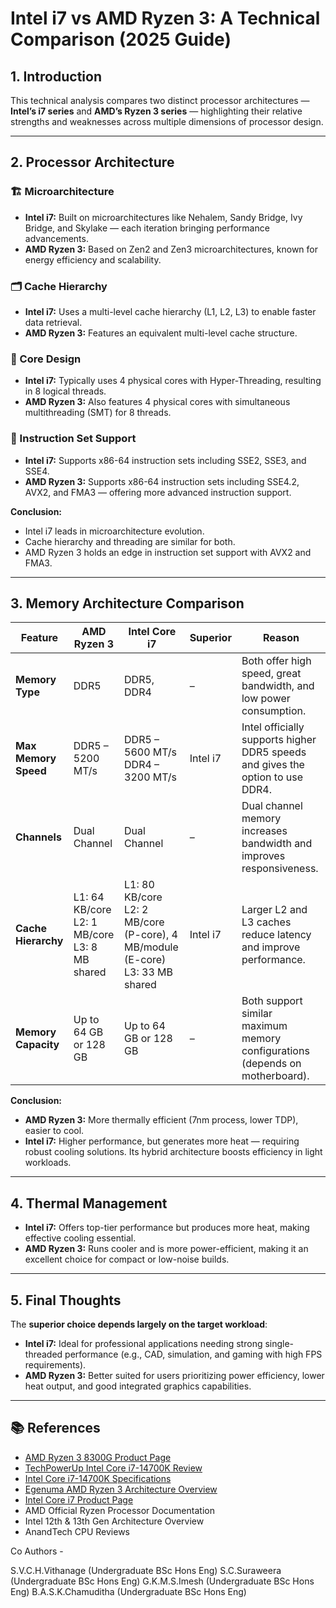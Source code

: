 # Intel i7 vs AMD Ryzen 3: A Technical Comparison (2025 Guide)

## 1. Introduction  
This technical analysis compares two distinct processor architectures — **Intel’s i7 series** and **AMD’s Ryzen 3 series** — highlighting their relative strengths and weaknesses across multiple dimensions of processor design.  

---

## 2. Processor Architecture  

### 🏗️ Microarchitecture  
- **Intel i7:** Built on microarchitectures like Nehalem, Sandy Bridge, Ivy Bridge, and Skylake — each iteration bringing performance advancements.  
- **AMD Ryzen 3:** Based on Zen2 and Zen3 microarchitectures, known for energy efficiency and scalability.  

### 🗂️ Cache Hierarchy  
- **Intel i7:** Uses a multi-level cache hierarchy (L1, L2, L3) to enable faster data retrieval.  
- **AMD Ryzen 3:** Features an equivalent multi-level cache structure.  

### 🧠 Core Design  
- **Intel i7:** Typically uses 4 physical cores with Hyper-Threading, resulting in 8 logical threads.  
- **AMD Ryzen 3:** Also features 4 physical cores with simultaneous multithreading (SMT) for 8 threads.  

### 📜 Instruction Set Support  
- **Intel i7:** Supports x86-64 instruction sets including SSE2, SSE3, and SSE4.  
- **AMD Ryzen 3:** Supports x86-64 instruction sets including SSE4.2, AVX2, and FMA3 — offering more advanced instruction support.  

**Conclusion:**  
- Intel i7 leads in microarchitecture evolution.  
- Cache hierarchy and threading are similar for both.  
- AMD Ryzen 3 holds an edge in instruction set support with AVX2 and FMA3.  

---

## 3. Memory Architecture Comparison  

| **Feature**            | **AMD Ryzen 3**              | **Intel Core i7**            | **Superior** | **Reason** |
|-----------------------|---------------------------|---------------------------|-------------|-----------|
| **Memory Type**       | DDR5                     | DDR5, DDR4                | –           | Both offer high speed, great bandwidth, and low power consumption. |
| **Max Memory Speed**  | DDR5 – 5200 MT/s          | DDR5 – 5600 MT/s <br> DDR4 – 3200 MT/s | Intel i7 | Intel officially supports higher DDR5 speeds and gives the option to use DDR4. |
| **Channels**          | Dual Channel              | Dual Channel              | –           | Dual channel memory increases bandwidth and improves responsiveness. |
| **Cache Hierarchy**   | L1: 64 KB/core <br> L2: 1 MB/core <br> L3: 8 MB shared | L1: 80 KB/core <br> L2: 2 MB/core (P-core), 4 MB/module (E-core) <br> L3: 33 MB shared | Intel i7 | Larger L2 and L3 caches reduce latency and improve performance. |
| **Memory Capacity**   | Up to 64 GB or 128 GB     | Up to 64 GB or 128 GB     | –           | Both support similar maximum memory configurations (depends on motherboard). |  

**Conclusion:**  
- **AMD Ryzen 3:** More thermally efficient (7nm process, lower TDP), easier to cool.  
- **Intel i7:** Higher performance, but generates more heat — requiring robust cooling solutions. Its hybrid architecture boosts efficiency in light workloads.  

---

## 4. Thermal Management  

- **Intel i7:** Offers top-tier performance but produces more heat, making effective cooling essential.  
- **AMD Ryzen 3:** Runs cooler and is more power-efficient, making it an excellent choice for compact or low-noise builds.  

---

## 5. Final Thoughts  
The **superior choice depends largely on the target workload**:  

- **Intel i7:** Ideal for professional applications needing strong single-threaded performance (e.g., CAD, simulation, and gaming with high FPS requirements).  
- **AMD Ryzen 3:** Better suited for users prioritizing power efficiency, lower heat output, and good integrated graphics capabilities.  

---

## 📚 References  
- [AMD Ryzen 3 8300G Product Page](https://www.amd.com/en/products/processors/desktops/ryzen/8000-series/amd-ryzen-3-8300g.html)  
- [TechPowerUp Intel Core i7-14700K Review](https://www.techpowerup.com/review/intel-core-i7-14700k/2.html)  
- [Intel Core i7-14700K Specifications](https://www.intel.com/content/www/us/en/products/sku/236783/intel-core-i7-processor-14700k-33m-cache-up-to-5-60-ghz/specifications.html)  
- [Egenuma AMD Ryzen 3 Architecture Overview](https://www.egenuma.com/ict-api/amds-ryzen-3-architecture)  
- [Intel Core i7 Product Page](https://www.intel.com/content/www/us/en/products/details/processors/core/i7.html)  
- AMD Official Ryzen Processor Documentation  
- Intel 12th & 13th Gen Architecture Overview  
- AnandTech CPU Reviews  

Co Authors -

S.V.C.H.Vithanage (Undergraduate BSc Hons Eng)
S.C.Suraweera (Undergraduate BSc Hons Eng)
G.K.M.S.Imesh (Undergraduate BSc Hons Eng)
B.A.S.K.Chamuditha (Undergraduate BSc Hons Eng)
